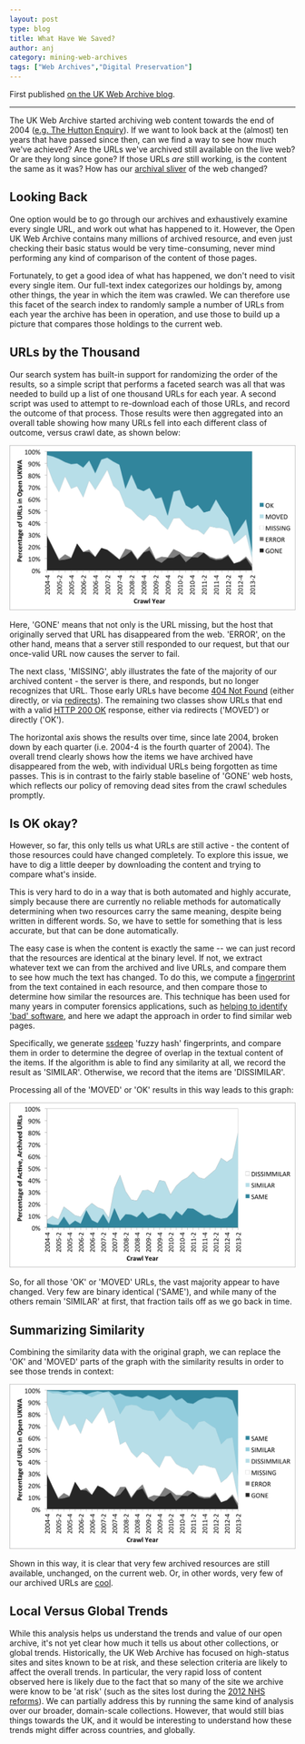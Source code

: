 ```yaml
---
layout: post
type: blog
title: What Have We Saved?
author: anj
category: mining-web-archives
tags: ["Web Archives","Digital Preservation"]
---
```


First published [on the UK Web Archive blog](http://britishlibrary.typepad.co.uk/webarchive/2014/10/what-is-still-on-the-web-after-10-years-of-archiving-.html).
<!--break-->

---

The UK Web Archive started archiving web content towards the end of 2004 ([e.g. The Hutton Enquiry](http://www.webarchive.org.uk/wayback/archive/*/http://www.the-hutton-inquiry.org.uk/index.html)). If we want to look back at the (almost) ten years that have passed since then, can we find a way to see how much we've achieved? Are the URLs we've archived still available on the live web? Or are they long since gone? If those URLs _are_ still working, is the content the same as it was? How has our [archival sliver](http://inkdroid.org/journal/2013/11/26/the-web-as-a-preservation-medium/) of the web changed?
<!--break-->

Looking Back
------------

One option would be to go through our archives and exhaustively examine every single URL, and work out what has happened to it.  However, the Open UK Web Archive contains many millions of archived resource, and even just checking their basic status would be very time-consuming, never mind performing any kind of comparison of the content of those pages.

Fortunately, to get a good idea of what has happened, we don't need to visit every single item. Our full-text index categorizes our holdings by, among other things, the year in which the item was crawled. We can therefore use this facet of the search index to randomly sample a number of URLs from each year the archive has been in operation, and use those to build up a picture that compares those holdings to the current web.

URLs by the Thousand
--------------------

Our search system has built-in support for randomizing the order of the results, so a simple script that performs a faceted search was all that was needed to build up a list of one thousand URLs for each year. A second script was used to attempt to re-download each of those URLs, and record the outcome of that process. Those results were then aggregated into an overall table showing how many URLs fell into each different class of outcome, versus crawl date, as shown below:

![Overall Status Trends](/blog/images/halflife/halflife-1000-overall-status.png)

Here, 'GONE' means that not only is the URL missing, but the host that originally served that URL has disappeared from the web. 'ERROR', on the other hand, means that a server still responded to our request, but that our once-valid URL now causes the server to fail.

The next class, 'MISSING', ably illustrates the fate of the majority of our archived content - the server is there, and responds, but no longer recognizes that URL. Those early URLs have become [404 Not Found](https://en.wikipedia.org/wiki/HTTP_404) (either directly, or via [redirects](https://en.wikipedia.org/wiki/List_of_HTTP_status_codes#3xx_Redirection)). The remaining two classes show URLs that end with a valid [HTTP 200 OK](https://en.wikipedia.org/wiki/HTTP_200) response, either via redirects ('MOVED') or directly ('OK'). 

The horizontal axis shows the results over time, since late 2004, broken down by each quarter (i.e. 2004-4 is the fourth quarter of 2004). The overall trend clearly shows how the items we have archived have disappeared from the web, with individual URLs being forgotten as time passes. This is in contrast to the fairly stable baseline of 'GONE' web hosts, which reflects our policy of removing dead sites from the crawl schedules promptly.

Is OK okay?
-----------

However, so far, this only tells us what URLs are still active - the content of those resources could have changed completely. To explore this issue, we have to dig a little deeper by downloading the content and trying to compare what's inside.

This is very hard to do in a way that is both automated and highly accurate, simply because there are currently no reliable methods for automatically determining when two resources carry the same meaning, despite being written in different words. So, we have to settle for something that is less accurate, but that can be done automatically. 

The easy case is when the content is exactly the same -- we can just record that the resources are identical at the binary level. If not, we extract whatever text we can from the archived and live URLs, and compare them to see how much the text has changed. To do this, we compute a [fingerprint](https://en.wikipedia.org/wiki/Fingerprint_%28computing%29) from the text contained in each resource, and then compare those to determine how similar the resources are. This technique has been used for many years in computer forensics applications, such as [helping to identify 'bad' software](http://www.techrepublic.com/blog/it-security/fuzzy-hashing-helps-researchers-spot-morphing-malware/), and here we adapt the approach in order to find similar web pages.

Specifically, we generate [ssdeep](http://www.forensicswiki.org/wiki/Ssdeep) 'fuzzy hash' fingerprints, and compare them in order to determine the degree of overlap in the textual content of the items. If the algorithm is able to find any similarity at all, we record the result as 'SIMILAR'. Otherwise, we record that the items are 'DISSIMILAR'.

Processing all of the 'MOVED' or 'OK' results in this way leads to this graph:

![Detailed Similarity Trends](/blog/images/halflife/halflife-1000-not-really-ok.png)

So, for all those 'OK' or 'MOVED' URLs, the vast majority appear to have changed. Very few are binary identical ('SAME'), and while many of the others remain 'SIMILAR' at first, that fraction tails off as we go back in time.

Summarizing Similarity
----------------------

Combining the similarity data with the original graph, we can replace the 'OK' and 'MOVED' parts of the graph with the similarity results in order to see those trends in context:

![Overall Similarity Trends](/blog/images/halflife/halflife-1000-detailed-status.png)

Shown in this way, it is clear that very few archived resources are still available, unchanged, on the current web. Or, in other words, very few of our archived URLs are [cool](http://www.w3.org/Provider/Style/URI.html.en).

Local Versus Global Trends
--------------------------

While this analysis helps us understand the trends and value of our open archive, it's not yet clear how much it tells us about other collections, or global trends. Historically, the UK Web Archive has focused on high-status sites and sites known to be at risk, and these selection criteria are likely to affect the overall trends. In particular, the very rapid loss of content observed here is likely due to the fact that so many of the site we archive were know to be 'at risk' (such as the sites lost during the [2012 NHS reforms](http://www.webarchive.org.uk/ukwa/collection/117342234/page/1)). We can partially address this by running the same kind of analysis over our broader, domain-scale collections. However, that would still bias things towards the UK, and it would be interesting to understand how these trends might differ across countries, and globally.




